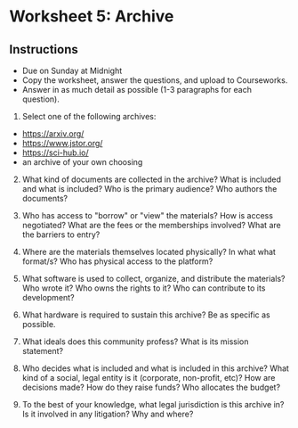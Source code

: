 # Worksheet 5: Archive

## Instructions

- Due on Sunday at Midnight
- Copy the worksheet, answer the questions, and upload to Courseworks.
- Answer in as much detail as possible (1-3 paragraphs for each question).

1. Select one of the following archives:

- https://arxiv.org/
- https://www.jstor.org/
- https://sci-hub.io/
- an archive of your own choosing

2. What kind of documents are collected in the archive? What is included and
   what is included? Who is the primary audience? Who authors the documents?

3. Who has access to "borrow" or "view" the materials? How is access
   negotiated? What are the fees or the memberships involved? What are the
barriers to entry?

4. Where are the materials themselves located physically? In what what
   format/s? Who has physical access to the platform?

5. What software is used to collect, organize, and distribute the materials?
   Who wrote it? Who owns the rights to it? Who can contribute to its
development?

6. What hardware is required to sustain this archive? Be as specific as
   possible.

7. What ideals does this community profess? What is its mission statement?

8. Who decides what is included and what is included in this archive? What
   kind of a social, legal entity is it (corporate, non-profit, etc)? How are
decisions made? How do they raise funds? Who allocates the budget?

9. To the best of your knowledge, what legal jurisdiction is this archive in?
   Is it involved in any litigation? Why and where?
